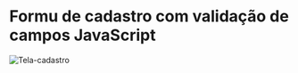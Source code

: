 # Formu de cadastro com validação de campos JavaScript
![Tela-cadastro](https://user-images.githubusercontent.com/85531165/232047171-43f7295e-70af-4add-a9d9-dc0282cf1fc0.png)
